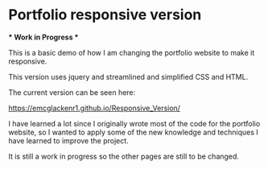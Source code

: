 <h1> Portfolio responsive version </h1>
<b> * Work in Progress * </b>

This is a basic demo of how I am changing the portfolio website to make it responsive.

This version uses jquery and streamlined and simplified CSS and HTML. 

The current version can be seen here:

https://emcglackenr1.github.io/Responsive_Version/

I have learned a lot since I originally wrote most of the code for the portfolio website, so I wanted to apply some of the new knowledge and techniques I have learned to improve the project.

It is still a work in progress so the other pages are still to be changed.
